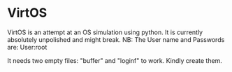 # VirtOS
VirtOS is an attempt at an OS simulation using python. It is currently absolutely unpolished and might break. 
NB: The User name and Passwords are:
  User:root
  
It needs two empty files:
  "buffer" and "loginf" to work. Kindly create them.
